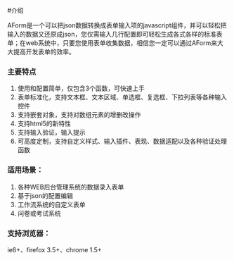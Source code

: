 #介绍

AForm是一个可以把json数据转换成表单输入项的javascript组件，并可以轻松把输入的数据又还原成json，您仅需输入几行配置即可轻松生成各式各样的标准表单；在web系统中，只要您使用表单收集数据，相信您一定可以通过AForm来大大提高开发表单的效率。

### 主要特点

1. 使用和配置简单，仅包含3个函数，可快速上手
2. 表单标准化，支持文本框、文本区域、单选框、复选框、下拉列表等各种输入控件
3. 支持嵌套对象，支持对数组元素的增删改操作
4. 支持html5的新特性
5. 支持输入验证，输入提示
6. 可高度定制，支持自定义样式、输入插件、表现、数据适配以及各种验证处理函数

### 适用场景：

1. 各种WEB后台管理系统的数据录入表单
2. 基于json的配置编辑
3. 工作流系统的自定义表单
4. 问卷或考试系统

### 支持浏览器：

ie6+、firefox 3.5+、chrome 1.5+
